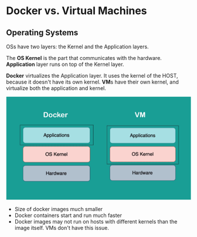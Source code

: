 # Docker vs. Virtual Machines

## Operating Systems
OSs have two layers: the Kernel and the Application layers.

The **OS Kernel** is the part that communicates with the hardware. **Application** layer runs on top of the Kernel layer.

**Docker** virtualizes the Application layer. It uses the kernel of the HOST, because it doesn't have its own kernel. **VM**s have their own kernel, and virtualize both the application and kernel.

![docker vs. vm](./docker-vs-vm.png)

- Size of docker images much smaller
- Docker containers start and run much faster
- Docker images may not run on hosts with different kernels than the image itself. VMs don't have this issue.
